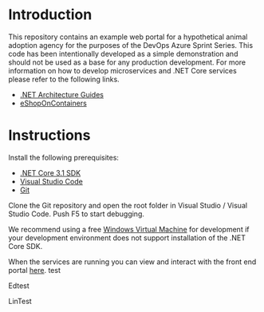 # Introduction
This repository contains an example web portal for a hypothetical animal adoption agency for the purposes of the DevOps Azure Sprint Series. This code has been intentionally developed as a simple demonstration and should not be used as a base for any production development. For more information on how to develop microservices and .NET Core services please refer to the following links.

- [.NET Architecture Guides](https://dotnet.microsoft.com/learn/dotnet/architecture-guides)
- [eShopOnContainers](https://github.com/dotnet-architecture/eShopOnContainers)


# Instructions

Install the following prerequisites:
- [.NET Core 3.1 SDK](https://dotnet.microsoft.com/download/dotnet-core/3.1)
- [Visual Studio Code](https://visualstudio.microsoft.com/downloads/)
- [Git](https://git-scm.com/download/)

Clone the Git repository and open the root folder in Visual Studio / Visual Studio Code. Push F5 to start debugging.

We recommend using a free [Windows Virtual Machine](https://developer.microsoft.com/en-us/windows/downloads/virtual-machines/) for development if your development environment does not support installation of the .NET Core SDK.

When the services are running you can view and interact with the front end portal [here](http://localhost:9000/).
test

Edtest

LinTest
